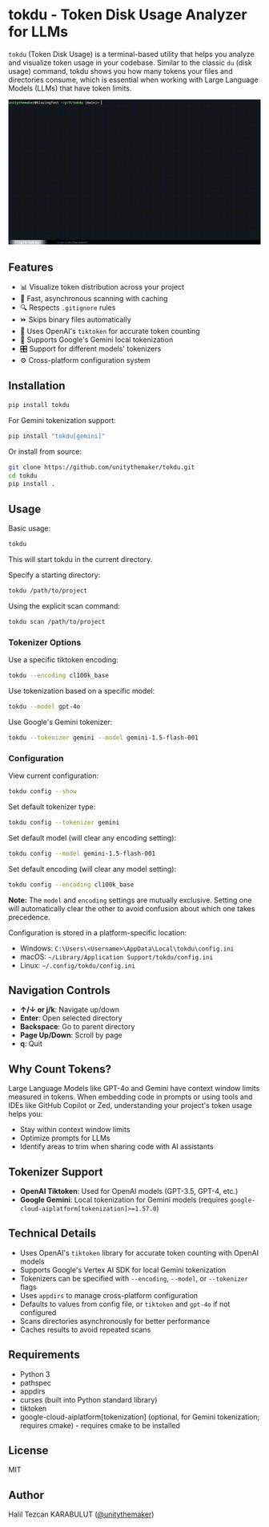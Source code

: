 # tokdu - Token Disk Usage Analyzer for LLMs

`tokdu` (Token Disk Usage) is a terminal-based utility that helps you analyze and visualize token usage in your codebase. Similar to the classic `du` (disk usage) command, tokdu shows you how many tokens your files and directories consume, which is essential when working with Large Language Models (LLMs) that have token limits.

[![tokdu demonstration](https://github.com/unitythemaker/tokdu/blob/main/assets/tokdu-demo.gif?raw=true)](https://github.com/unitythemaker/tokdu/blob/main/assets/tokdu-demo.mp4)

## Features

- 📊 Visualize token distribution across your project
- 🚀 Fast, asynchronous scanning with caching
- 🔍 Respects `.gitignore` rules
- ⏩ Skips binary files automatically
- 🧩 Uses OpenAI's `tiktoken` for accurate token counting
- 🔄 Supports Google's Gemini local tokenization
- 🎛️ Support for different models' tokenizers
- ⚙️ Cross-platform configuration system

## Installation

```bash
pip install tokdu
```

For Gemini tokenization support:

```bash
pip install "tokdu[gemini]"
```

Or install from source:

```bash
git clone https://github.com/unitythemaker/tokdu.git
cd tokdu
pip install .
```

## Usage

Basic usage:

```bash
tokdu
```

This will start tokdu in the current directory.

Specify a starting directory:

```bash
tokdu /path/to/project
```

Using the explicit scan command:

```bash
tokdu scan /path/to/project
```

### Tokenizer Options

Use a specific tiktoken encoding:

```bash
tokdu --encoding cl100k_base
```

Use tokenization based on a specific model:

```bash
tokdu --model gpt-4o
```

Use Google's Gemini tokenizer:

```bash
tokdu --tokenizer gemini --model gemini-1.5-flash-001
```

### Configuration

View current configuration:

```bash
tokdu config --show
```

Set default tokenizer type:

```bash
tokdu config --tokenizer gemini
```

Set default model (will clear any encoding setting):

```bash
tokdu config --model gemini-1.5-flash-001
```

Set default encoding (will clear any model setting):

```bash
tokdu config --encoding cl100k_base
```

**Note:** The `model` and `encoding` settings are mutually exclusive. Setting one will automatically clear the other to avoid confusion about which one takes precedence.

Configuration is stored in a platform-specific location:
- Windows: `C:\Users\<Username>\AppData\Local\tokdu\config.ini`
- macOS: `~/Library/Application Support/tokdu/config.ini`
- Linux: `~/.config/tokdu/config.ini`

## Navigation Controls

- **↑/↓ or j/k**: Navigate up/down
- **Enter**: Open selected directory
- **Backspace**: Go to parent directory
- **Page Up/Down**: Scroll by page
- **q**: Quit

## Why Count Tokens?

Large Language Models like GPT-4o and Gemini have context window limits measured in tokens. When embedding code in prompts or using tools and IDEs like GitHub Copilot or Zed, understanding your project's token usage helps you:

- Stay within context window limits
- Optimize prompts for LLMs
- Identify areas to trim when sharing code with AI assistants

## Tokenizer Support

- **OpenAI Tiktoken**: Used for OpenAI models (GPT-3.5, GPT-4, etc.)
- **Google Gemini**: Local tokenization for Gemini models (requires `google-cloud-aiplatform[tokenization]>=1.57.0`)

## Technical Details

- Uses OpenAI's `tiktoken` library for accurate token counting with OpenAI models
- Supports Google's Vertex AI SDK for local Gemini tokenization
- Tokenizers can be specified with `--encoding`, `--model`, or `--tokenizer` flags
- Uses `appdirs` to manage cross-platform configuration
- Defaults to values from config file, or `tiktoken` and `gpt-4o` if not configured
- Scans directories asynchronously for better performance
- Caches results to avoid repeated scans

## Requirements

- Python 3
- pathspec
- appdirs
- curses (built into Python standard library)
- tiktoken
- google-cloud-aiplatform[tokenization] (optional, for Gemini tokenization; requires cmake) - requires cmake to be installed

## License

MIT

## Author

Halil Tezcan KARABULUT ([@unitythemaker](https://github.com/unitythemaker))
